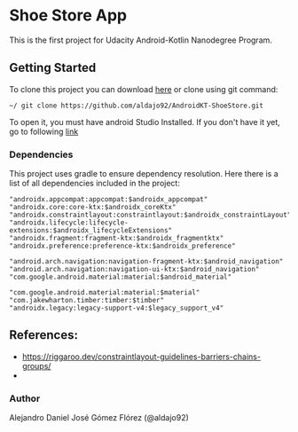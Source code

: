# Shoe Store App

This is the first project for Udacity Android-Kotlin Nanodegree Program.

## Getting Started

To clone this project you can download [here](https://github.com/aldajo92/AndroidKT-ShoeStore/archive/main.zip) or clone using git command:
```
~/ git clone https://github.com/aldajo92/AndroidKT-ShoeStore.git
```

To open it, you must have android Studio Installed. If you don't have it yet, go to following [link](https://developer.android.com/studio)


### Dependencies

This project uses gradle to ensure dependency resolution. Here there is a list of all dependencies included in the project:

```
"androidx.appcompat:appcompat:$androidx_appcompat"
"androidx.core:core-ktx:$androidx_coreKtx"
"androidx.constraintlayout:constraintlayout:$androidx_constraintLayout"
"androidx.lifecycle:lifecycle-extensions:$androidx_lifecycleExtensions"
"androidx.fragment:fragment-ktx:$androidx_fragmentktx"
"androidx.preference:preference-ktx:$androidx_preference"

"android.arch.navigation:navigation-fragment-ktx:$android_navigation"
"android.arch.navigation:navigation-ui-ktx:$android_navigation"
"com.google.android.material:material:$android_material"

"com.google.android.material:material:$material"
"com.jakewharton.timber:timber:$timber"
"androidx.legacy:legacy-support-v4:$legacy_support_v4"
```

## References:
- https://riggaroo.dev/constraintlayout-guidelines-barriers-chains-groups/
- 

### Author ###
Alejandro Daniel José Gómez Flórez (@aldajo92)